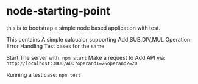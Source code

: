 node-starting-point
===
this is to bootstrap a simple node based application with test. 

This contains
A simple calcualor supporting Add,SUB,DIV,MUL Operation:
Error Handling
Test cases for the same

Start The server with: `npm start`
Make a request to Add API via: `http://localhost:3000/ADD?operand1=2&operand2=20`

Running a test case: `npm test`

